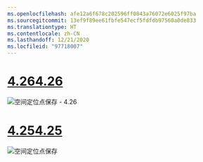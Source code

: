 ```yaml
---
ms.openlocfilehash: afe12a6f678c202596ff0843a76072e6025f97ba
ms.sourcegitcommit: 13ef9f89ee61fbfe547ecf5fdfdb97560a0de833
ms.translationtype: HT
ms.contentlocale: zh-CN
ms.lasthandoff: 12/21/2020
ms.locfileid: "97718007"
---
```

# <a name="426"></a>[<span data-ttu-id="d6628-101">4.26</span><span class="sxs-lookup"><span data-stu-id="d6628-101">4.26</span></span>](#tab/426)

![空间定位点保存 - 4.26](../images/local-spatial-anchors-img-02.png)

# <a name="425"></a>[<span data-ttu-id="d6628-103">4.25</span><span class="sxs-lookup"><span data-stu-id="d6628-103">4.25</span></span>](#tab/425)

![空间定位点保存](../images/unreal-spatialanchors-save.PNG)
